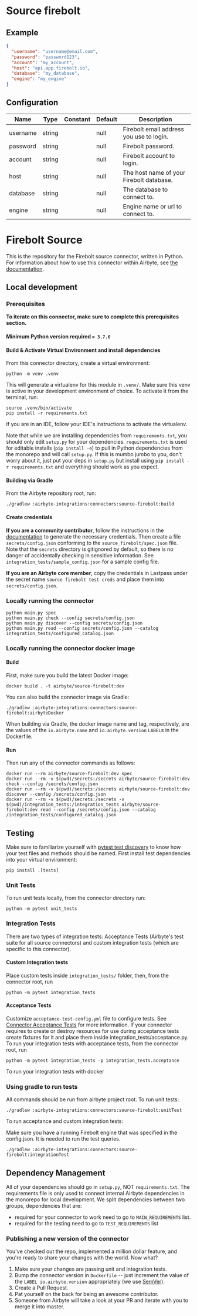 # Source firebolt

## Example
```json
{
  "username": "username@email.com",
  "password": "password123",
  "account": "my_account",
  "host": "api.app.firebolt.io",
  "database": "my_database",
  "engine": "my_engine"
}
```

## Configuration
| Name | Type | Constant | Default | Description |
| --- | --- | --- | --- | --- |
|username|string||null|Firebolt email address you use to login.|
|password|string||null|Firebolt password.|
|account|string||null|Firebolt account to login.|
|host|string||null|The host name of your Firebolt database.|
|database|string||null|The database to connect to.|
|engine|string||null|Engine name or url to connect to.|

# Firebolt Source

This is the repository for the Firebolt source connector, written in Python.
For information about how to use this connector within Airbyte, see [the documentation](https://docs.airbyte.io/integrations/sources/firebolt).

## Local development

### Prerequisites
**To iterate on this connector, make sure to complete this prerequisites section.**

#### Minimum Python version required `= 3.7.0`

#### Build & Activate Virtual Environment and install dependencies
From this connector directory, create a virtual environment:
```
python -m venv .venv
```

This will generate a virtualenv for this module in `.venv/`. Make sure this venv is active in your
development environment of choice. To activate it from the terminal, run:
```
source .venv/bin/activate
pip install -r requirements.txt
```
If you are in an IDE, follow your IDE's instructions to activate the virtualenv.

Note that while we are installing dependencies from `requirements.txt`, you should only edit `setup.py` for your dependencies. `requirements.txt` is
used for editable installs (`pip install -e`) to pull in Python dependencies from the monorepo and will call `setup.py`.
If this is mumbo jumbo to you, don't worry about it, just put your deps in `setup.py` but install using `pip install -r requirements.txt` and everything
should work as you expect.

#### Building via Gradle
From the Airbyte repository root, run:
```
./gradlew :airbyte-integrations:connectors:source-firebolt:build
```

#### Create credentials
**If you are a community contributor**, follow the instructions in the [documentation](https://docs.airbyte.io/integrations/sources/firebolt)
to generate the necessary credentials. Then create a file `secrets/config.json` conforming to the `source_firebolt/spec.json` file.
Note that the `secrets` directory is gitignored by default, so there is no danger of accidentally checking in sensitive information.
See `integration_tests/sample_config.json` for a sample config file.

**If you are an Airbyte core member**, copy the credentials in Lastpass under the secret name `source firebolt test creds`
and place them into `secrets/config.json`.

### Locally running the connector
```
python main.py spec
python main.py check --config secrets/config.json
python main.py discover --config secrets/config.json
python main.py read --config secrets/config.json --catalog integration_tests/configured_catalog.json
```

### Locally running the connector docker image

#### Build
First, make sure you build the latest Docker image:
```
docker build . -t airbyte/source-firebolt:dev
```

You can also build the connector image via Gradle:
```
./gradlew :airbyte-integrations:connectors:source-firebolt:airbyteDocker
```
When building via Gradle, the docker image name and tag, respectively, are the values of the `io.airbyte.name` and `io.airbyte.version` `LABEL`s in
the Dockerfile.

#### Run
Then run any of the connector commands as follows:
```
docker run --rm airbyte/source-firebolt:dev spec
docker run --rm -v $(pwd)/secrets:/secrets airbyte/source-firebolt:dev check --config /secrets/config.json
docker run --rm -v $(pwd)/secrets:/secrets airbyte/source-firebolt:dev discover --config /secrets/config.json
docker run --rm -v $(pwd)/secrets:/secrets -v $(pwd)/integration_tests:/integration_tests airbyte/source-firebolt:dev read --config /secrets/config.json --catalog /integration_tests/configured_catalog.json
```
## Testing
   Make sure to familiarize yourself with [pytest test discovery](https://docs.pytest.org/en/latest/goodpractices.html#test-discovery) to know how your test files and methods should be named.
First install test dependencies into your virtual environment:
```
pip install .[tests]
```
### Unit Tests
To run unit tests locally, from the connector directory run:
```
python -m pytest unit_tests
```

### Integration Tests
There are two types of integration tests: Acceptance Tests (Airbyte's test suite for all source connectors) and custom integration tests (which are specific to this connector).
#### Custom Integration tests
Place custom tests inside `integration_tests/` folder, then, from the connector root, run
```
python -m pytest integration_tests
```
#### Acceptance Tests
Customize `acceptance-test-config.yml` file to configure tests. See [Connector Acceptance Tests](https://docs.airbyte.io/connector-development/testing-connectors/connector-acceptance-tests-reference) for more information.
If your connector requires to create or destroy resources for use during acceptance tests create fixtures for it and place them inside integration_tests/acceptance.py.
To run your integration tests with acceptance tests, from the connector root, run
```
python -m pytest integration_tests -p integration_tests.acceptance
```
To run your integration tests with docker

### Using gradle to run tests
All commands should be run from airbyte project root.
To run unit tests:
```
./gradlew :airbyte-integrations:connectors:source-firebolt:unitTest
```
To run acceptance and custom integration tests:

Make sure you have a running Firebolt engine that was specified in the config.json. It is needed to run the test queries.

```
./gradlew :airbyte-integrations:connectors:source-firebolt:integrationTest
```

## Dependency Management
All of your dependencies should go in `setup.py`, NOT `requirements.txt`. The requirements file is only used to connect internal Airbyte dependencies in the monorepo for local development.
We split dependencies between two groups, dependencies that are:
* required for your connector to work need to go to `MAIN_REQUIREMENTS` list.
* required for the testing need to go to `TEST_REQUIREMENTS` list

### Publishing a new version of the connector
You've checked out the repo, implemented a million dollar feature, and you're ready to share your changes with the world. Now what?
1. Make sure your changes are passing unit and integration tests.
1. Bump the connector version in `Dockerfile` -- just increment the value of the `LABEL io.airbyte.version` appropriately (we use [SemVer](https://semver.org/)).
1. Create a Pull Request.
1. Pat yourself on the back for being an awesome contributor.
1. Someone from Airbyte will take a look at your PR and iterate with you to merge it into master.
